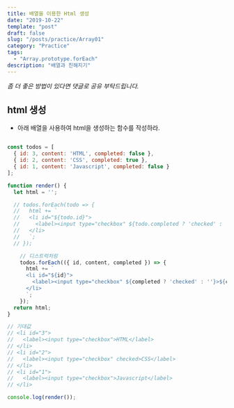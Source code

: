 ```yaml
---
title: 배열을 이용한 Html 생성
date: "2019-10-22"
template: "post"
draft: false
slug: "/posts/practice/Array01"
category: "Practice"
tags:
  - "Array.prototype.forEach"
description: "배열과 친해지기"
---
```

<span class="notice">
  <em>좀 더 좋은 방법이 있다면 댓글로 공유 부탁드립니다.</em>
</span>

## html 생성
- 아래 배열을 사용하여 html을 생성하는 함수를 작성하라.

``` javascript

const todos = [
  { id: 3, content: 'HTML', completed: false },
  { id: 2, content: 'CSS', completed: true },
  { id: 1, content: 'Javascript', completed: false }
];

function render() {
  let html = '';

  // todos.forEach(todo => {
  //   html += `
  //   <li id="${todo.id}">
  //     <label><input type="checkbox" ${todo.completed ? 'checked' : ''}>${todo.content}</label>
  //   </li>
  //   `;
  // });

    // 디스트럭처링
    todos.forEach(({ id, content, completed }) => {
      html += `
      <li id="${id}">
        <label><input type="checkbox" ${completed ? 'checked' : ''}>${content}</label>
      </li>
      `;
    });
  return html;
}

// 기대값
// <li id="3">
//   <label><input type="checkbox">HTML</label>
// </li>
// <li id="2">
//   <label><input type="checkbox" checked>CSS</label>
// </li>
// <li id="1">
//   <label><input type="checkbox">Javascript</label>
// </li>

console.log(render());
```

<br>
<br>
<br>
<br>
<br>